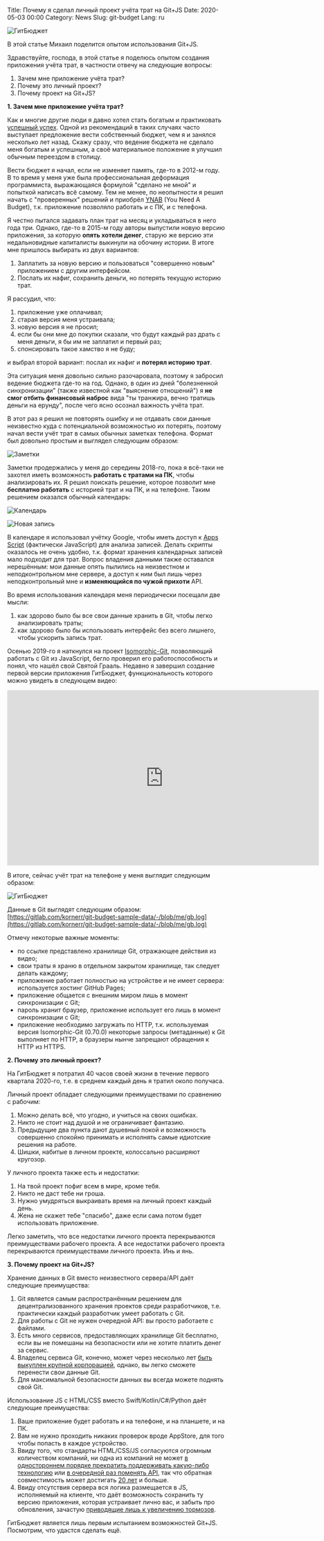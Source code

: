 Title: Почему я сделал личный проект учёта трат на Git+JS
Date: 2020-05-03 00:00
Category: News
Slug: git-budget
Lang: ru

![ГитБюджет][снимок]

В этой статье Михаил поделится опытом использования Git+JS.

Здравствуйте, господа, в этой статье я поделюсь опытом создания приложения учёта трат, в частности отвечу на следующие вопросы:

1. Зачем мне приложение учёта трат?
1. Почему это личный проект?
1. Почему проект на Git+JS?

**1. Зачем мне приложение учёта трат?**

Как и многие другие люди я давно хотел стать богатым и практиковать [успешный успех][успех]. Одной из рекомендаций в таких случаях часто выступает предложение вести собственный бюджет, чем я и занялся несколько лет назад. Скажу сразу, что ведение бюджета не сделало меня богатым и успешным, а своё материальное положение я улучшил обычным переездом в столицу.

Вести бюджет я начал, если не изменяет память, где-то в 2012-м году. В то время у меня уже была профессиональная деформация программиста, выражающаяся формулой "сделано не мной" и попыткой написать всё самому. Тем не менее, по неопытности я решил начать с "проверенных" решений и приобрёл [YNAB][ynab] (You Need A Budget), т.к. приложение позволяло работать и с ПК, и с телефона.

Я честно пытался задавать план трат на месяц и укладываться в него года три. Однако, где-то в 2015-м году авторы выпустили новую версию приложения, за которую **опять хотели денег**, старую же версию эти недальновидные капиталисты выкинули на обочину истории. В итоге мне пришлось выбирать из двух вариантов:

1. Заплатить за новую версию и пользоваться "совершенно новым" приложением с другим интерфейсом.
1. Послать их нафиг, сохранить деньги, но потерять текущую историю трат.

Я рассудил, что:

1. приложение уже оплачивал;
1. старая версия меня устраивала;
1. новую версия я не просил;
1. если бы они мне до покупки сказали, что будут каждый раз драть с меня деньги, я бы им не заплатил и первый раз;
1. спонсировать такое хамство я не буду;

и выбрал второй вариант: послал их нафиг и **потерял историю трат**.

Эта ситуация меня довольно сильно разочаровала, поэтому я забросил ведение бюджета где-то на год. Однако, в один из дней "болезненной синхронизации" (также известной как "выяснение отношений") я **не смог отбить финансовый наброс** вида "ты транжира, вечно тратишь деньги на ерунду", после чего ясно осознал важность учёта трат.

В этот раз я решил не повторять ошибку и не отдавать свои данные неизвестно куда с потенциальной возможностью их потерять, поэтому начал вести учёт трат в самых обычных заметках телефона. Формат был довольно простым и выглядел следующим образом:

![Заметки][снимок-заметки]

Заметки продержались у меня до середины 2018-го, пока я всё-таки не захотел иметь возможность **работать с тратами на ПК**, чтобы анализировать их. Я решил поискать решение, которое позволит мне **бесплатно работать** с историей трат и на ПК, и на телефоне. Таким решением оказался обычный календарь:

![Календарь][снимок-календарь-день]

![Новая запись][снимок-календарь-запись]

В календаре я использовал учётку Google, чтобы иметь доступ к [Apps Script][apps-script] (фактически JavaScript) для анализа записей. Делать скрипты оказалось не очень удобно, т.к. формат хранения календарных записей мало подходит для трат. Вопрос владения данными также оставался нерешённым: мои данные опять пылились на неизвестном и неподконтрольном мне сервере, а доступ к ним был лишь через неподконтрольный мне и **изменяющийся по чужой прихоти** API.

Во время использования календаря меня периодически посещали две мысли:

1. как здорово было бы все свои данные хранить в Git, чтобы легко анализировать траты;
1. как здорово было бы использовать интерфейс без всего лишнего, чтобы ускорить запись трат.

Осенью 2019-го я наткнулся на проект [Isomorphic-Git][isomorphic-git], позволяющий работать с Git из JavaScript, бегло проверил его работоспособность и понял, что нашёл свой Святой Грааль. Недавно я завершил создание первой версии приложения ГитБюджет, функциональность которого можно увидеть в следующем видео: 

<iframe width="720" height="405" src="https://www.youtube.com/embed/ii_cLXAy3S0" frameborder="0" allow="accelerometer; autoplay; encrypted-media; gyroscope; picture-in-picture" allowfullscreen></iframe>

В итоге, сейчас учёт трат на телефоне у меня выглядит следующим образом:

![ГитБюджет][снимок-гит-бюджет]

Данные в Git выглядят cледующим образом: [https://gitlab.com/kornerr/git-budget-sample-data/-/blob/me/gb.log](https://gitlab.com/kornerr/git-budget-sample-data/-/blob/me/gb.log)

Отмечу некоторые важные моменты:

* по ссылке представлено хранилище Git, отражающее действия из видео;
* свои траты я храню в отдельном закрытом хранилище, так следует делать каждому;
* приложение работает полностью на устройстве и не имеет сервера: используется хостинг GitHub Pages;
* приложение общается с внешним миром лишь в момент синхронизации с Git;
* пароль хранит браузер, приложение использует его лишь в момент синхронизации с Git;
* приложение необходимо загружать по HTTP, т.к. используемая  версия Isomorphic-Git (0.70.0) некоторые запросы (метаданные) к Git выполняет по HTTP, а браузеры нынче запрещают обращения к HTTP из HTTPS.

**2. Почему это личный проект?**

На ГитБюджет я потратил 40 часов своей жизни в течение первого квартала 2020-го, т.е. в среднем каждый день я тратил около получаса.

Личный проект обладает следующими преимуществами по сравнению с рабочим:

1. Можно делать всё, что угодно, и учиться на своих ошибках.
1. Никто не стоит над душой и не ограничивает фантазию.
1. Предыдущие два пункта дают душевный покой и возможность совершенно спокойно принимать и исполнять самые идиотские решения на работе.
1. Шишки, набитые в личном проекте, колоссально расширяют кругозор.

У личного проекта также есть и недостатки:

1. На твой проект пофиг всем в мире, кроме тебя.
1. Никто не даст тебе ни гроша.
1. Нужно умудряться выкраивать время на личный проект каждый день.
1. Жена не скажет тебе "спасибо", даже если сама потом будет использовать приложение.

Легко заметить, что все недостатки личного проекта перекрываются преимуществами рабочего проекта. А все недостатки рабочего проекта перекрываются преимуществами личного проекта. Инь и янь.

**3. Почему проект на Git+JS?**

Хранение данных в Git вместо неизвестного сервера/API даёт следующие преимущества:

1. Git является самым распространённым решением для децентрализованного хранения проектов среди разработчиков, т.е. практически каждый разработчик умеет работать с Git.
1. Для работы с Git не нужен очередной API: вы просто работаете с файлами.
1. Есть много сервисов, предоставляющих хранилище Git бесплатно, если вы не помешаны на безопасности или не хотите платить денег за сервис.
1. Владелец сервиса Git, конечно, может через несколько лет [быть выкуплен крупной корпорацией][поглощение], однако, вы легко сможете перенести свои данные Git.
1. Для максимальной безопасности данных вы всегда можете поднять свой Git.

Использование JS с HTML/CSS вместо Swift/Kotlin/C#/Python даёт следующие преимущества:

1. Ваше приложение будет работать и на телефоне, и на планшете, и на ПК.
1. Вам не нужно проходить никаких проверок вроде AppStore, для того чтобы попасть в каждое устройство.
1. Ввиду того, что стандарты HTML/CSS/JS согласуются огромным количеством компаний, ни одна из компаний не может [в одностороннем порядке прекратить поддерживать какую-либо технологию][opengl] или [в очередной раз поменять API][swift], так что обратная совместимость может достигать [20 лет][долговечные-приложения] и больше.
1. Ввиду отсутствия сервера вся логика размещается в JS, исполняемый на клиенте, что даёт возможность сохранить ту версию приложения, которая устраивает лично вас, и забыть про обновления, зачастую [приводящие лишь к увеличению тормозов][обновления].

ГитБюджет является лишь первым испытанием возможностей Git+JS. Посмотрим, что удастся сделать ещё.

[снимок]: ../../images/2020-05-06_гит-бюджет_снимок.png

[снимок-заметки]: ../../images/2020-05-06_гит-бюджет_заметки.png
[снимок-календарь-день]: ../../images/2020-05-06_гит-бюджет_календарь-день.png
[снимок-календарь-запись]: ../../images/2020-05-06_гит-бюджет_календарь-запись.png
[снимок-гит-бюджет]: ../../images/2020-05-06_гит-бюджет.png

[успех]: https://успешный-успех.рф
[ynab]: https://www.youneedabudget.com
[apps-script]: https://developers.google.com/apps-script?hl=ru
[isomorphic-git]: https://isomorphic-git.org/
[поглощение]: https://habr.com/ru/post/413215/
[opengl]: https://habr.com/ru/post/413335/
[swift]: https://arm1.ru/blog/pro-perehod-na-swift-3-i-swift-2-4
[долговечные-приложения]: on-the-way-to-durable-applications.html
[обновления]: https://pikabu.ru/story/android_skoree_vsego_stanet_platnyim_6052457?cid=118211967
